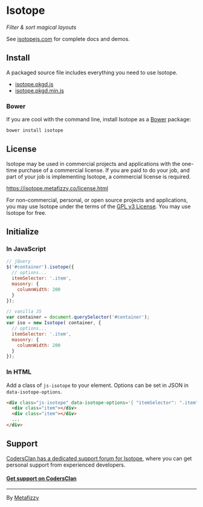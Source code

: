 # Isotope

_Filter & sort magical layouts_

See [isotopejs.com](https://isotopejs.com) for complete docs and demos.

## Install

A packaged source file includes everything you need to use Isotope.

+ [isotope.pkgd.js](https://isotope.metafizzy.co/isotope.pkgd.js)
+ [isotope.pkgd.min.js](https://isotope.metafizzy.co/isotope.pkgd.min.js)

### Bower

If you are cool with the command line, install Isotope as a [Bower](https://bower.io) package:

``` bash
bower install isotope
```

## License

Isotope may be used in commercial projects and applications with the one-time purchase of a commercial license. If you are paid to do your job, and part of your job is implementing Isotope, a commercial license is required.

https://isotope.metafizzy.co/license.html

For non-commercial, personal, or open source projects and applications, you may use Isotope under the terms of the [GPL v3 License](https://choosealicense.com/licenses/gpl-v3/). You may use Isotope for free.

## Initialize

### In JavaScript

``` js
// jQuery
$('#container').isotope({
  // options...
  itemSelector: '.item',
  masonry: {
    columnWidth: 200
  }
});
```

``` js
// vanilla JS
var container = document.querySelector('#container');
var iso = new Isotope( container, {
  // options...
  itemSelector: '.item',
  masonry: {
    columnWidth: 200
  }
});
```

### In HTML

Add a class of `js-isotope` to your element. Options can be set in JSON in `data-isotope-options`.

``` html
<div class="js-isotope" data-isotope-options='{ "itemSelector": ".item", "masonry": { "columnWidth": 200 } }'>
  <div class="item"></div>
  <div class="item"></div>
  ...
</div>
```

## Support

[CodersClan has a dedicated support forum for Isotope](https://www.codersclan.net/?repo_id=1), where you can get personal support from experienced developers.

#### [Get support on CodersClan](https://www.codersclan.net/?repo_id=1)

* * *

By [Metafizzy](https://metafizzy.co)

